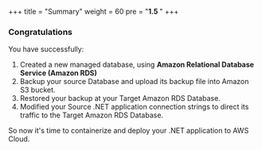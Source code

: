 +++
title = "Summary"
weight = 60
pre = "<b>1.5 </b>"
+++


### Congratulations

You have successfully:

1. Created a new managed database, using **Amazon Relational Database Service (Amazon RDS)**
2. Backup your source Database and upload its backup file into Amazon S3 bucket.
3. Restored your backup at your Target Amazon RDS Database.
4. Modified your Source .NET application connection strings to direct its traffic to the Target Amazon RDS Database.

So now it's time to containerize and deploy your .NET application to AWS Cloud.
